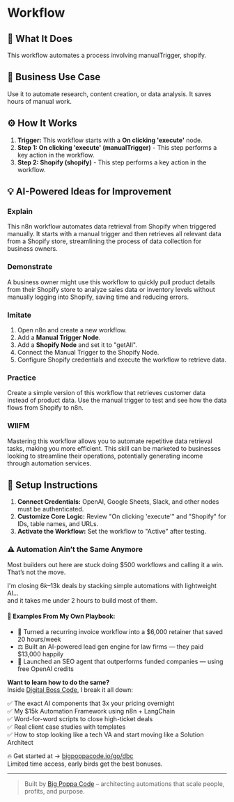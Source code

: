 # Workflow

## 🚀 What It Does
This workflow automates a process involving manualTrigger, shopify.

## 💼 Business Use Case
Use it to automate research, content creation, or data analysis. It saves hours of manual work.

## ⚙️ How It Works
1.  **Trigger:** This workflow starts with a **On clicking 'execute'** node.
2. **Step 1: On clicking 'execute' (manualTrigger)** - This step performs a key action in the workflow.
3. **Step 2: Shopify (shopify)** - This step performs a key action in the workflow.

## 💡 AI-Powered Ideas for Improvement
### Explain
This n8n workflow automates data retrieval from Shopify when triggered manually. It starts with a manual trigger and then retrieves all relevant data from a Shopify store, streamlining the process of data collection for business owners.

### Demonstrate
A business owner might use this workflow to quickly pull product details from their Shopify store to analyze sales data or inventory levels without manually logging into Shopify, saving time and reducing errors.

### Imitate
1. Open n8n and create a new workflow.
2. Add a **Manual Trigger Node**.
3. Add a **Shopify Node** and set it to "getAll".
4. Connect the Manual Trigger to the Shopify Node.
5. Configure Shopify credentials and execute the workflow to retrieve data.

### Practice
Create a simple version of this workflow that retrieves customer data instead of product data. Use the manual trigger to test and see how the data flows from Shopify to n8n.

### WIIFM
Mastering this workflow allows you to automate repetitive data retrieval tasks, making you more efficient. This skill can be marketed to businesses looking to streamline their operations, potentially generating income through automation services.

## 🔧 Setup Instructions
1. **Connect Credentials:** OpenAI, Google Sheets, Slack, and other nodes must be authenticated.
2. **Customize Core Logic:** Review "On clicking 'execute'" and "Shopify" for IDs, table names, and URLs.
3. **Activate the Workflow:** Set the workflow to "Active" after testing.

### ⚠️ Automation Ain’t the Same Anymore

Most builders out here are stuck doing $500 workflows and calling it a win.  
That’s not the move.  

I'm closing $6k–$13k deals by stacking simple automations with lightweight AI...  
and it takes me under 2 hours to build most of them.

#### 🧠 Examples From My Own Playbook:
- 🔁 Turned a recurring invoice workflow into a $6,000 retainer that saved 20 hours/week  
- ⚖️ Built an AI-powered lead gen engine for law firms — they paid $13,000 happily  
- 🚀 Launched an SEO agent that outperforms funded companies — using free OpenAI credits  

**Want to learn how to do the same?**  
Inside [Digital Boss Code](https://bigpoppacode.io/go/dbc), I break it all down:

✅ The exact AI components that 3x your pricing overnight  
✅ My $15k Automation Framework using n8n + LangChain  
✅ Word-for-word scripts to close high-ticket deals  
✅ Real client case studies with templates  
✅ How to stop looking like a tech VA and start moving like a Solution Architect  

🔥 Get started at → [bigpoppacode.io/go/dbc](https://bigpoppacode.io/go/dbc)  
Limited time access, early birds get the best bonuses.

---
> Built by [Big Poppa Code](https://bigpoppacode.io) – architecting automations that scale people, profits, and purpose.
